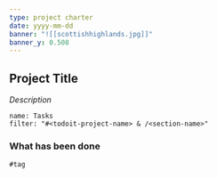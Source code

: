 ```yaml
---
type: project charter
date: yyyy-mm-dd
banner: "![[scottishhighlands.jpg]]"
banner_y: 0.508
---
```


## Project Title

*Description*

```todoist
name: Tasks
filter: "#<todoit-project-name> & /<section-name>"
```

### What has been done

```query
#tag
```